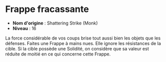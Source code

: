 # Frappe fracassante

 * **Nom d'origine** : Shattering Strike (Monk)
 * **Niveau** : 16


<p>La force considérable de vos coups brise tout aussi bien les objets que les défenses. Faites une Frappe à mains nues. Elle ignore les résistances de la cible. Si la cible possède une Solidité, on considère que sa valeur est réduite de moitié en ce qui concerne cette Frappe.</p>